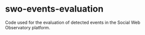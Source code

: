 # swo-events-evaluation
Code used for the evaluation of detected events in the Social Web Observatory platform.
